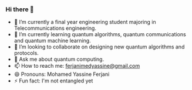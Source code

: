 ### Hi there 👋



- 🔭 I’m currently a final year engineering student majoring in Telecommunications engineering.
- 🌱 I’m currently learning quantum algorithms, quantum communications and quantum machine learning.
- 👯 I’m looking to collaborate on designing new quantum algorithms and protocols.
- 💬 Ask me about quantum computing.
- 📫 How to reach me: ferjanimedyassine@gmail.com
- 😄 Pronouns: Mohamed Yassine Ferjani
- ⚡ Fun fact: I'm not entangled yet

